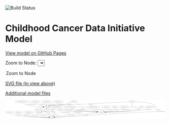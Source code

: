 <link rel='stylesheet' href="assets/style.css">
<link rel='stylesheet' href="https://unpkg.com/leaflet@1.5.1/dist/leaflet.css" integrity="sha512-xwE/Az9zrjBIphAcBb3F6JVqxf46+CDLwfLMHloNu6KEQCAWi6HcDUbeOfBIptF7tcCzusKFjFw2yuvEpDL9wQ==" crossorigin="">
<script type="text/javascript" src="https://code.jquery.com/jquery-3.2.1.min.js"></script>
<script type="text/javascript"  src="https://unpkg.com/leaflet@1.5.1/dist/leaflet.js"></script>
<script type="text/javascript" src="assets/actions.js"></script>

![Build Status](https://github.com/CBIIT/ccdi-model/actions/workflows/model-test-and-deploy.yml/badge.svg)

# Childhood Cancer Data Initiative Model

[View model on GitHub Pages](https://cbiit.github.io/ccdi-model/)



Zoom to Node: <select id="node_select">
  <option value="">Zoom to Node</option>
</select>
<div id="model"></div>

<p>
<a href="./model-desc/ccdi-model.svg">SVG file (in view above)</a>
<p>
<a href="./model-desc">Additional model files</a>
<div id='graph' style='display:off;'>
<svg width="2598pt" height="305pt"
 viewBox="0.00 0.00 2597.68 305.00" xmlns="http://www.w3.org/2000/svg" xmlns:xlink="http://www.w3.org/1999/xlink">
<g id="graph0" class="graph" transform="scale(1 1) rotate(0) translate(4 301)">
<title>Perl</title>
<polygon fill="#ffffff" stroke="transparent" points="-4,4 -4,-301 2593.6778,-301 2593.6778,4 -4,4"/>
<!-- radiology_file -->
<g id="node1" class="node">
<title>radiology_file</title>
<ellipse fill="none" stroke="#000000" cx="1632.7947" cy="-192" rx="73.387" ry="18"/>
<text text-anchor="middle" x="1632.7947" y="-188.3" font-family="Times,serif" font-size="14.00" fill="#000000">radiology_file</text>
</g>
<!-- participant -->
<g id="node24" class="node">
<title>participant</title>
<ellipse fill="none" stroke="#000000" cx="1553.7947" cy="-105" rx="62.2891" ry="18"/>
<text text-anchor="middle" x="1553.7947" y="-101.3" font-family="Times,serif" font-size="14.00" fill="#000000">participant</text>
</g>
<!-- radiology_file&#45;&gt;participant -->
<g id="edge23" class="edge">
<title>radiology_file&#45;&gt;participant</title>
<path fill="none" stroke="#000000" d="M1627.9727,-174.0221C1624.4868,-163.5307 1618.9408,-150.5281 1610.7947,-141 1606.0363,-135.4344 1600.1994,-130.439 1594.0953,-126.0675"/>
<polygon fill="#000000" stroke="#000000" points="1595.9527,-123.0997 1585.6822,-120.4982 1592.0887,-128.9367 1595.9527,-123.0997"/>
<text text-anchor="middle" x="1678.7947" y="-144.8" font-family="Times,serif" font-size="14.00" fill="#000000">of_radiology_file</text>
</g>
<!-- sequencing_file -->
<g id="node2" class="node">
<title>sequencing_file</title>
<ellipse fill="none" stroke="#000000" cx="855.7947" cy="-279" rx="83.3857" ry="18"/>
<text text-anchor="middle" x="855.7947" y="-275.3" font-family="Times,serif" font-size="14.00" fill="#000000">sequencing_file</text>
</g>
<!-- sample -->
<g id="node23" class="node">
<title>sample</title>
<ellipse fill="none" stroke="#000000" cx="664.7947" cy="-192" rx="44.393" ry="18"/>
<text text-anchor="middle" x="664.7947" y="-188.3" font-family="Times,serif" font-size="14.00" fill="#000000">sample</text>
</g>
<!-- sequencing_file&#45;&gt;sample -->
<g id="edge5" class="edge">
<title>sequencing_file&#45;&gt;sample</title>
<path fill="none" stroke="#000000" d="M843.9117,-261.164C835.452,-249.8978 823.0802,-236.0046 808.7947,-228 772.828,-207.8469 757.6228,-220.6523 717.7947,-210 714.4548,-209.1067 711.0195,-208.114 707.5799,-207.0669"/>
<polygon fill="#000000" stroke="#000000" points="708.5409,-203.6999 697.9506,-204.0087 706.422,-210.3715 708.5409,-203.6999"/>
<text text-anchor="middle" x="895.2947" y="-231.8" font-family="Times,serif" font-size="14.00" fill="#000000">of_sequencing_file</text>
</g>
<!-- methylation_array_file -->
<g id="node3" class="node">
<title>methylation_array_file</title>
<ellipse fill="none" stroke="#000000" cx="270.7947" cy="-279" rx="115.8798" ry="18"/>
<text text-anchor="middle" x="270.7947" y="-275.3" font-family="Times,serif" font-size="14.00" fill="#000000">methylation_array_file</text>
</g>
<!-- methylation_array_file&#45;&gt;sample -->
<g id="edge31" class="edge">
<title>methylation_array_file&#45;&gt;sample</title>
<path fill="none" stroke="#000000" d="M286.8014,-260.9818C298.1448,-249.4853 314.391,-235.3996 331.7947,-228 380.6755,-207.2171 529.3728,-197.7633 610.532,-194.053"/>
<polygon fill="#000000" stroke="#000000" points="610.7267,-197.5479 620.5617,-193.608 610.4164,-190.5547 610.7267,-197.5479"/>
<text text-anchor="middle" x="423.2947" y="-231.8" font-family="Times,serif" font-size="14.00" fill="#000000">of_methylation_array_file</text>
</g>
<!-- study -->
<g id="node4" class="node">
<title>study</title>
<ellipse fill="none" stroke="#000000" cx="749.7947" cy="-18" rx="36.2938" ry="18"/>
<text text-anchor="middle" x="749.7947" y="-14.3" font-family="Times,serif" font-size="14.00" fill="#000000">study</text>
</g>
<!-- study_arm -->
<g id="node5" class="node">
<title>study_arm</title>
<ellipse fill="none" stroke="#000000" cx="59.7947" cy="-105" rx="59.5901" ry="18"/>
<text text-anchor="middle" x="59.7947" y="-101.3" font-family="Times,serif" font-size="14.00" fill="#000000">study_arm</text>
</g>
<!-- study_arm&#45;&gt;study -->
<g id="edge27" class="edge">
<title>study_arm&#45;&gt;study</title>
<path fill="none" stroke="#000000" d="M83.931,-88.2342C102.4183,-76.3659 129.0431,-61.3091 154.7947,-54 206.9552,-39.1952 572.4753,-24.5035 703.3338,-19.6618"/>
<polygon fill="#000000" stroke="#000000" points="703.5734,-23.1554 713.438,-19.2903 703.3162,-16.1601 703.5734,-23.1554"/>
<text text-anchor="middle" x="203.2947" y="-57.8" font-family="Times,serif" font-size="14.00" fill="#000000">of_study_arm</text>
</g>
<!-- publication -->
<g id="node6" class="node">
<title>publication</title>
<ellipse fill="none" stroke="#000000" cx="200.7947" cy="-105" rx="63.0888" ry="18"/>
<text text-anchor="middle" x="200.7947" y="-101.3" font-family="Times,serif" font-size="14.00" fill="#000000">publication</text>
</g>
<!-- publication&#45;&gt;study -->
<g id="edge18" class="edge">
<title>publication&#45;&gt;study</title>
<path fill="none" stroke="#000000" d="M223.0743,-88.0941C239.8997,-76.3194 264.0732,-61.4418 287.7947,-54 364.2506,-30.0147 601.454,-21.5593 702.9485,-18.988"/>
<polygon fill="#000000" stroke="#000000" points="703.2897,-22.4808 713.2009,-18.7367 703.1181,-15.4829 703.2897,-22.4808"/>
<text text-anchor="middle" x="338.7947" y="-57.8" font-family="Times,serif" font-size="14.00" fill="#000000">of_publication</text>
</g>
<!-- study_personnel -->
<g id="node7" class="node">
<title>study_personnel</title>
<ellipse fill="none" stroke="#000000" cx="368.7947" cy="-105" rx="87.1846" ry="18"/>
<text text-anchor="middle" x="368.7947" y="-101.3" font-family="Times,serif" font-size="14.00" fill="#000000">study_personnel</text>
</g>
<!-- study_personnel&#45;&gt;study -->
<g id="edge30" class="edge">
<title>study_personnel&#45;&gt;study</title>
<path fill="none" stroke="#000000" d="M379.1121,-86.7573C386.6178,-75.3195 397.8842,-61.3877 411.7947,-54 461.1125,-27.8081 622.2355,-20.6672 702.9022,-18.7241"/>
<polygon fill="#000000" stroke="#000000" points="703.3443,-22.2152 713.2636,-18.4926 703.1879,-15.2169 703.3443,-22.2152"/>
<text text-anchor="middle" x="481.2947" y="-57.8" font-family="Times,serif" font-size="14.00" fill="#000000">of_study_personnel</text>
</g>
<!-- study_funding -->
<g id="node8" class="node">
<title>study_funding</title>
<ellipse fill="none" stroke="#000000" cx="550.7947" cy="-105" rx="77.1866" ry="18"/>
<text text-anchor="middle" x="550.7947" y="-101.3" font-family="Times,serif" font-size="14.00" fill="#000000">study_funding</text>
</g>
<!-- study_funding&#45;&gt;study -->
<g id="edge24" class="edge">
<title>study_funding&#45;&gt;study</title>
<path fill="none" stroke="#000000" d="M550.4168,-86.5472C551.2131,-75.6141 554.1328,-62.3146 562.7947,-54 582.5012,-35.0835 654.6825,-25.5881 703.3834,-21.2331"/>
<polygon fill="#000000" stroke="#000000" points="703.7252,-24.7168 713.3919,-20.3803 703.1308,-17.742 703.7252,-24.7168"/>
<text text-anchor="middle" x="624.7947" y="-57.8" font-family="Times,serif" font-size="14.00" fill="#000000">of_study_funding</text>
</g>
<!-- exposure -->
<g id="node9" class="node">
<title>exposure</title>
<ellipse fill="none" stroke="#000000" cx="1777.7947" cy="-192" rx="53.0913" ry="18"/>
<text text-anchor="middle" x="1777.7947" y="-188.3" font-family="Times,serif" font-size="14.00" fill="#000000">exposure</text>
</g>
<!-- exposure&#45;&gt;participant -->
<g id="edge17" class="edge">
<title>exposure&#45;&gt;participant</title>
<path fill="none" stroke="#000000" d="M1769.6459,-174.1523C1763.5685,-162.8813 1754.1826,-148.9869 1741.7947,-141 1722.2551,-128.4021 1667.9147,-118.8211 1622.6515,-112.7225"/>
<polygon fill="#000000" stroke="#000000" points="1622.9266,-109.2287 1612.5564,-111.3987 1622.0164,-116.1692 1622.9266,-109.2287"/>
<text text-anchor="middle" x="1800.2947" y="-144.8" font-family="Times,serif" font-size="14.00" fill="#000000">of_exposure</text>
</g>
<!-- clinical_measure_file -->
<g id="node10" class="node">
<title>clinical_measure_file</title>
<ellipse fill="none" stroke="#000000" cx="1053.7947" cy="-192" rx="108.5808" ry="18"/>
<text text-anchor="middle" x="1053.7947" y="-188.3" font-family="Times,serif" font-size="14.00" fill="#000000">clinical_measure_file</text>
</g>
<!-- clinical_measure_file&#45;&gt;study -->
<g id="edge7" class="edge">
<title>clinical_measure_file&#45;&gt;study</title>
<path fill="none" stroke="#000000" d="M984.8103,-177.9974C967.3817,-172.6977 949.244,-165.5482 933.7947,-156 880.8383,-123.2712 889.1045,-89.2542 837.7947,-54 823.6212,-44.2616 806.4098,-36.4873 790.9805,-30.6914"/>
<polygon fill="#000000" stroke="#000000" points="791.7429,-27.2467 781.1484,-27.1676 789.3812,-33.8363 791.7429,-27.2467"/>
<text text-anchor="middle" x="982.7947" y="-101.3" font-family="Times,serif" font-size="14.00" fill="#000000">of_clinical_measure_file</text>
</g>
<!-- clinical_measure_file&#45;&gt;participant -->
<g id="edge6" class="edge">
<title>clinical_measure_file&#45;&gt;participant</title>
<path fill="none" stroke="#000000" d="M1082.7102,-174.5941C1092.3202,-168.7463 1103.0526,-162.147 1112.7947,-156 1123.1159,-149.4876 1124.2567,-144.9766 1135.7947,-141 1167.6395,-130.0245 1371.6995,-116.1146 1482.4772,-109.241"/>
<polygon fill="#000000" stroke="#000000" points="1482.8059,-112.7275 1492.5714,-108.6182 1482.3748,-105.7408 1482.8059,-112.7275"/>
<text text-anchor="middle" x="1221.7947" y="-144.8" font-family="Times,serif" font-size="14.00" fill="#000000">of_clinical_measure_file</text>
</g>
<!-- pathology_file -->
<g id="node11" class="node">
<title>pathology_file</title>
<ellipse fill="none" stroke="#000000" cx="480.7947" cy="-279" rx="76.0865" ry="18"/>
<text text-anchor="middle" x="480.7947" y="-275.3" font-family="Times,serif" font-size="14.00" fill="#000000">pathology_file</text>
</g>
<!-- pathology_file&#45;&gt;sample -->
<g id="edge22" class="edge">
<title>pathology_file&#45;&gt;sample</title>
<path fill="none" stroke="#000000" d="M497.0126,-261.1584C507.8728,-250.1804 523.0249,-236.6107 538.7947,-228 562.0321,-215.3119 590.1806,-206.7201 613.9732,-201.1223"/>
<polygon fill="#000000" stroke="#000000" points="614.8835,-204.5052 623.8763,-198.9034 613.353,-197.6746 614.8835,-204.5052"/>
<text text-anchor="middle" x="599.7947" y="-231.8" font-family="Times,serif" font-size="14.00" fill="#000000">of_pathology_file</text>
</g>
<!-- diagnosis -->
<g id="node12" class="node">
<title>diagnosis</title>
<ellipse fill="none" stroke="#000000" cx="1105.7947" cy="-279" rx="54.6905" ry="18"/>
<text text-anchor="middle" x="1105.7947" y="-275.3" font-family="Times,serif" font-size="14.00" fill="#000000">diagnosis</text>
</g>
<!-- diagnosis&#45;&gt;sample -->
<g id="edge9" class="edge">
<title>diagnosis&#45;&gt;sample</title>
<path fill="none" stroke="#000000" d="M1060.9869,-268.5248C1038.4644,-262.4679 1011.0812,-253.8779 987.7947,-243 976.7376,-237.8349 976.3586,-231.9006 964.7947,-228 860.4992,-192.8203 825.6679,-231.8752 717.7947,-210 714.1519,-209.2613 710.4144,-208.3415 706.692,-207.3112"/>
<polygon fill="#000000" stroke="#000000" points="707.5332,-203.9093 696.9486,-204.3744 705.5131,-210.6115 707.5332,-203.9093"/>
<text text-anchor="middle" x="1032.2947" y="-231.8" font-family="Times,serif" font-size="14.00" fill="#000000">of_diagnosis</text>
</g>
<!-- diagnosis&#45;&gt;participant -->
<g id="edge10" class="edge">
<title>diagnosis&#45;&gt;participant</title>
<path fill="none" stroke="#000000" d="M1147.6395,-267.3379C1161.0251,-261.8319 1174.9172,-253.9823 1184.7947,-243 1206.4113,-218.9655 1183.3556,-195.1582 1207.7947,-174 1241.936,-144.442 1263.4594,-164.5844 1307.7947,-156 1371.2917,-143.7055 1443.7656,-128.5426 1493.5128,-117.9593"/>
<polygon fill="#000000" stroke="#000000" points="1494.4097,-121.3468 1503.4606,-115.8395 1492.9508,-114.5005 1494.4097,-121.3468"/>
<text text-anchor="middle" x="1252.2947" y="-188.3" font-family="Times,serif" font-size="14.00" fill="#000000">of_diagnosis</text>
</g>
<!-- medical_history -->
<g id="node13" class="node">
<title>medical_history</title>
<ellipse fill="none" stroke="#000000" cx="1933.7947" cy="-192" rx="85.2851" ry="18"/>
<text text-anchor="middle" x="1933.7947" y="-188.3" font-family="Times,serif" font-size="14.00" fill="#000000">medical_history</text>
</g>
<!-- medical_history&#45;&gt;participant -->
<g id="edge26" class="edge">
<title>medical_history&#45;&gt;participant</title>
<path fill="none" stroke="#000000" d="M1910.6348,-174.6578C1894.0238,-163.1522 1870.6324,-148.7857 1847.7947,-141 1807.8169,-127.371 1698.0857,-116.4095 1624.5833,-110.3042"/>
<polygon fill="#000000" stroke="#000000" points="1624.7156,-106.8034 1614.4632,-109.4751 1624.144,-113.78 1624.7156,-106.8034"/>
<text text-anchor="middle" x="1947.7947" y="-144.8" font-family="Times,serif" font-size="14.00" fill="#000000">of_medical_history</text>
</g>
<!-- survival -->
<g id="node14" class="node">
<title>survival</title>
<ellipse fill="none" stroke="#000000" cx="2205.7947" cy="-192" rx="48.1917" ry="18"/>
<text text-anchor="middle" x="2205.7947" y="-188.3" font-family="Times,serif" font-size="14.00" fill="#000000">survival</text>
</g>
<!-- survival&#45;&gt;participant -->
<g id="edge8" class="edge">
<title>survival&#45;&gt;participant</title>
<path fill="none" stroke="#000000" d="M2175.539,-177.8635C2148.2698,-165.8245 2106.7469,-149.2115 2068.7947,-141 1986.5475,-123.2047 1747.8729,-112.1462 1626.5026,-107.516"/>
<polygon fill="#000000" stroke="#000000" points="1626.3208,-104.0067 1616.1961,-107.1275 1626.0571,-111.0018 1626.3208,-104.0067"/>
<text text-anchor="middle" x="2158.2947" y="-144.8" font-family="Times,serif" font-size="14.00" fill="#000000">of_survival</text>
</g>
<!-- molecular_test -->
<g id="node15" class="node">
<title>molecular_test</title>
<ellipse fill="none" stroke="#000000" cx="2351.7947" cy="-192" rx="79.8859" ry="18"/>
<text text-anchor="middle" x="2351.7947" y="-188.3" font-family="Times,serif" font-size="14.00" fill="#000000">molecular_test</text>
</g>
<!-- molecular_test&#45;&gt;participant -->
<g id="edge25" class="edge">
<title>molecular_test&#45;&gt;participant</title>
<path fill="none" stroke="#000000" d="M2314.3471,-176.0797C2284.4626,-164.1606 2241.218,-148.6481 2201.7947,-141 2093.4383,-119.979 1771.3906,-110.0478 1626.2041,-106.5443"/>
<polygon fill="#000000" stroke="#000000" points="1626.1421,-103.0419 1616.0617,-106.3031 1625.9757,-110.0399 1626.1421,-103.0419"/>
<text text-anchor="middle" x="2319.7947" y="-144.8" font-family="Times,serif" font-size="14.00" fill="#000000">of_molecular_test</text>
</g>
<!-- synonym -->
<g id="node16" class="node">
<title>synonym</title>
<ellipse fill="none" stroke="#000000" cx="2054.7947" cy="-279" rx="51.9908" ry="18"/>
<text text-anchor="middle" x="2054.7947" y="-275.3" font-family="Times,serif" font-size="14.00" fill="#000000">synonym</text>
</g>
<!-- synonym&#45;&gt;study -->
<g id="edge3" class="edge">
<title>synonym&#45;&gt;study</title>
<path fill="none" stroke="#000000" d="M2106.8694,-277.6295C2202.184,-273.9047 2398.7909,-260.1781 2440.7947,-210 2451.0649,-197.7312 2448.5629,-187.9877 2440.7947,-174 2367.8423,-42.6389 3254.944,-190.0938 1359.7947,-54 1149.7781,-38.9184 898.7498,-25.5831 796.5402,-20.3517"/>
<polygon fill="#000000" stroke="#000000" points="796.4218,-16.8412 786.2564,-19.827 796.0651,-23.8321 796.4218,-16.8412"/>
<text text-anchor="middle" x="2486.2947" y="-144.8" font-family="Times,serif" font-size="14.00" fill="#000000">of_synonym</text>
</g>
<!-- synonym&#45;&gt;sample -->
<g id="edge1" class="edge">
<title>synonym&#45;&gt;sample</title>
<path fill="none" stroke="#000000" d="M2003.3682,-276.2819C1857.9369,-268.603 1431.2531,-246.1281 1076.7947,-228 917.2472,-219.8402 874.7134,-239.975 717.7947,-210 714.1437,-209.3026 710.4006,-208.4117 706.6743,-207.4008"/>
<polygon fill="#000000" stroke="#000000" points="707.508,-203.9972 696.9249,-204.4949 705.5085,-210.7056 707.508,-203.9972"/>
<text text-anchor="middle" x="1388.2947" y="-231.8" font-family="Times,serif" font-size="14.00" fill="#000000">of_synonym</text>
</g>
<!-- synonym&#45;&gt;participant -->
<g id="edge2" class="edge">
<title>synonym&#45;&gt;participant</title>
<path fill="none" stroke="#000000" d="M2056.2435,-260.8159C2057.5307,-230.6812 2055.1534,-170.7675 2019.7947,-141 1990.4361,-116.2838 1749.9829,-108.4378 1626.462,-106.0259"/>
<polygon fill="#000000" stroke="#000000" points="1626.3933,-102.5241 1616.3291,-105.8351 1626.2614,-109.5228 1626.3933,-102.5241"/>
<text text-anchor="middle" x="2095.2947" y="-188.3" font-family="Times,serif" font-size="14.00" fill="#000000">of_synonym</text>
</g>
<!-- cell_line -->
<g id="node17" class="node">
<title>cell_line</title>
<ellipse fill="none" stroke="#000000" cx="695.7947" cy="-105" rx="49.2915" ry="18"/>
<text text-anchor="middle" x="695.7947" y="-101.3" font-family="Times,serif" font-size="14.00" fill="#000000">cell_line</text>
</g>
<!-- cell_line&#45;&gt;study -->
<g id="edge11" class="edge">
<title>cell_line&#45;&gt;study</title>
<path fill="none" stroke="#000000" d="M691.2515,-86.9787C689.6538,-76.7216 689.4038,-63.9716 694.7947,-54 698.9687,-46.2793 705.5985,-39.9485 712.8319,-34.8693"/>
<polygon fill="#000000" stroke="#000000" points="714.8543,-37.733 721.4896,-29.4733 711.1517,-31.7924 714.8543,-37.733"/>
<text text-anchor="middle" x="735.2947" y="-57.8" font-family="Times,serif" font-size="14.00" fill="#000000">of_cell_line</text>
</g>
<!-- cell_line&#45;&gt;sample -->
<g id="edge12" class="edge">
<title>cell_line&#45;&gt;sample</title>
<path fill="none" stroke="#000000" d="M658.1237,-116.8643C651.0584,-118.9838 643.7178,-121.115 636.7947,-123 603.7189,-132.0057 583.0182,-114.0802 561.7947,-141 543.9729,-163.6051 578.9443,-176.9286 612.8687,-184.2529"/>
<polygon fill="#000000" stroke="#000000" points="612.3398,-187.7164 622.8326,-186.2497 613.7153,-180.8529 612.3398,-187.7164"/>
<text text-anchor="middle" x="602.2947" y="-144.8" font-family="Times,serif" font-size="14.00" fill="#000000">of_cell_line</text>
</g>
<!-- cytogenomic_file -->
<g id="node18" class="node">
<title>cytogenomic_file</title>
<ellipse fill="none" stroke="#000000" cx="664.7947" cy="-279" rx="89.8845" ry="18"/>
<text text-anchor="middle" x="664.7947" y="-275.3" font-family="Times,serif" font-size="14.00" fill="#000000">cytogenomic_file</text>
</g>
<!-- cytogenomic_file&#45;&gt;sample -->
<g id="edge13" class="edge">
<title>cytogenomic_file&#45;&gt;sample</title>
<path fill="none" stroke="#000000" d="M664.7947,-260.9735C664.7947,-249.1918 664.7947,-233.5607 664.7947,-220.1581"/>
<polygon fill="#000000" stroke="#000000" points="668.2948,-220.0033 664.7947,-210.0034 661.2948,-220.0034 668.2948,-220.0033"/>
<text text-anchor="middle" x="736.2947" y="-231.8" font-family="Times,serif" font-size="14.00" fill="#000000">of_cytogenomic_file</text>
</g>
<!-- study_admin -->
<g id="node19" class="node">
<title>study_admin</title>
<ellipse fill="none" stroke="#000000" cx="1179.7947" cy="-105" rx="70.3881" ry="18"/>
<text text-anchor="middle" x="1179.7947" y="-101.3" font-family="Times,serif" font-size="14.00" fill="#000000">study_admin</text>
</g>
<!-- study_admin&#45;&gt;study -->
<g id="edge4" class="edge">
<title>study_admin&#45;&gt;study</title>
<path fill="none" stroke="#000000" d="M1126.0383,-93.3961C1115.9912,-91.2513 1105.576,-89.0442 1095.7947,-87 1023.87,-71.9685 1005.8509,-68.3878 933.7947,-54 885.9446,-44.4455 831.0413,-33.7365 793.7527,-26.5013"/>
<polygon fill="#000000" stroke="#000000" points="794.2064,-23.0242 783.723,-24.5565 792.8739,-29.8962 794.2064,-23.0242"/>
<text text-anchor="middle" x="1063.2947" y="-57.8" font-family="Times,serif" font-size="14.00" fill="#000000">of_study_admin</text>
</g>
<!-- pdx -->
<g id="node20" class="node">
<title>pdx</title>
<ellipse fill="none" stroke="#000000" cx="790.7947" cy="-105" rx="27.8951" ry="18"/>
<text text-anchor="middle" x="790.7947" y="-101.3" font-family="Times,serif" font-size="14.00" fill="#000000">pdx</text>
</g>
<!-- pdx&#45;&gt;study -->
<g id="edge15" class="edge">
<title>pdx&#45;&gt;study</title>
<path fill="none" stroke="#000000" d="M789.0347,-86.8388C787.5386,-76.7737 784.7957,-64.2588 779.7947,-54 777.8696,-50.051 775.4218,-46.1661 772.7575,-42.4941"/>
<polygon fill="#000000" stroke="#000000" points="775.2618,-40.0206 766.2919,-34.3822 769.7879,-44.3837 775.2618,-40.0206"/>
<text text-anchor="middle" x="809.7947" y="-57.8" font-family="Times,serif" font-size="14.00" fill="#000000">of_pdx</text>
</g>
<!-- pdx&#45;&gt;sample -->
<g id="edge16" class="edge">
<title>pdx&#45;&gt;sample</title>
<path fill="none" stroke="#000000" d="M769.2661,-116.5943C764.285,-118.9594 758.9355,-121.2548 753.7947,-123 715.9927,-135.833 691.3386,-110.3212 665.7947,-141 660.5354,-147.3165 658.9582,-155.7564 659.0845,-163.9499"/>
<polygon fill="#000000" stroke="#000000" points="655.609,-164.3789 660.0065,-174.018 662.5799,-163.7404 655.609,-164.3789"/>
<text text-anchor="middle" x="689.7947" y="-144.8" font-family="Times,serif" font-size="14.00" fill="#000000">of_pdx</text>
</g>
<!-- family_relationship -->
<g id="node21" class="node">
<title>family_relationship</title>
<ellipse fill="none" stroke="#000000" cx="826.7947" cy="-192" rx="100.1823" ry="18"/>
<text text-anchor="middle" x="826.7947" y="-188.3" font-family="Times,serif" font-size="14.00" fill="#000000">family_relationship</text>
</g>
<!-- family_relationship&#45;&gt;participant -->
<g id="edge29" class="edge">
<title>family_relationship&#45;&gt;participant</title>
<path fill="none" stroke="#000000" d="M865.3648,-175.2478C898.0933,-161.1598 941.092,-142.9975 949.7947,-141 1083.8742,-110.2247 1121.4725,-131.1892 1258.7947,-123 1335.2959,-118.4379 1422.9471,-113.072 1482.6969,-109.3932"/>
<polygon fill="#000000" stroke="#000000" points="1483.0132,-112.8805 1492.779,-108.7722 1482.5827,-105.8937 1483.0132,-112.8805"/>
<text text-anchor="middle" x="1029.2947" y="-144.8" font-family="Times,serif" font-size="14.00" fill="#000000">of_family_relationship</text>
</g>
<!-- therapeutic_procedure -->
<g id="node22" class="node">
<title>therapeutic_procedure</title>
<ellipse fill="none" stroke="#000000" cx="1423.7947" cy="-192" rx="117.7793" ry="18"/>
<text text-anchor="middle" x="1423.7947" y="-188.3" font-family="Times,serif" font-size="14.00" fill="#000000">therapeutic_procedure</text>
</g>
<!-- therapeutic_procedure&#45;&gt;participant -->
<g id="edge14" class="edge">
<title>therapeutic_procedure&#45;&gt;participant</title>
<path fill="none" stroke="#000000" d="M1417.2371,-173.7521C1414.6702,-163.165 1413.7871,-150.1565 1420.7947,-141 1429.4429,-129.6997 1458.7782,-121.1274 1487.7047,-115.1882"/>
<polygon fill="#000000" stroke="#000000" points="1488.7425,-118.5516 1497.8847,-113.1971 1487.3988,-111.6818 1488.7425,-118.5516"/>
<text text-anchor="middle" x="1513.7947" y="-144.8" font-family="Times,serif" font-size="14.00" fill="#000000">of_therapeutic_procedure</text>
</g>
<!-- sample&#45;&gt;cell_line -->
<g id="edge20" class="edge">
<title>sample&#45;&gt;cell_line</title>
<path fill="none" stroke="#000000" d="M620.6765,-189.6456C571.9848,-186.016 498.1735,-177.1085 480.7947,-156 476.5573,-150.8532 476.359,-145.9769 480.7947,-141 504.0131,-114.9485 602.6323,-130.1208 636.7947,-123 640.9227,-122.1396 645.1766,-121.118 649.4201,-120.0052"/>
<polygon fill="#000000" stroke="#000000" points="650.541,-123.3264 659.2383,-117.276 648.6662,-116.5821 650.541,-123.3264"/>
<text text-anchor="middle" x="517.2947" y="-144.8" font-family="Times,serif" font-size="14.00" fill="#000000">of_sample</text>
</g>
<!-- sample&#45;&gt;pdx -->
<g id="edge19" class="edge">
<title>sample&#45;&gt;pdx</title>
<path fill="none" stroke="#000000" d="M686.7397,-176.2132C700.9444,-166.0548 719.8785,-152.6264 736.7947,-141 745.2026,-135.2213 754.4183,-129.0267 762.8185,-123.4334"/>
<polygon fill="#000000" stroke="#000000" points="764.8125,-126.3108 771.2092,-117.8649 760.9418,-120.4783 764.8125,-126.3108"/>
<text text-anchor="middle" x="773.2947" y="-144.8" font-family="Times,serif" font-size="14.00" fill="#000000">of_sample</text>
</g>
<!-- sample&#45;&gt;participant -->
<g id="edge21" class="edge">
<title>sample&#45;&gt;participant</title>
<path fill="none" stroke="#000000" d="M697.9477,-179.9805C704.4786,-177.8288 711.3155,-175.7257 717.7947,-174 758.0552,-163.2766 770.6587,-170.2926 809.7947,-156 822.6892,-151.2909 823.5825,-144.7259 836.7947,-141 927.1343,-115.5241 1165.0575,-127.8585 1258.7947,-123 1335.329,-119.0331 1422.9747,-113.568 1482.7142,-109.7031"/>
<polygon fill="#000000" stroke="#000000" points="1483.0421,-113.1893 1492.7945,-109.049 1482.5888,-106.204 1483.0421,-113.1893"/>
<text text-anchor="middle" x="873.2947" y="-144.8" font-family="Times,serif" font-size="14.00" fill="#000000">of_sample</text>
</g>
<!-- participant&#45;&gt;study -->
<g id="edge28" class="edge">
<title>participant&#45;&gt;study</title>
<path fill="none" stroke="#000000" d="M1496.459,-97.7914C1414.0726,-87.5262 1257.4032,-68.3519 1123.7947,-54 1005.8113,-41.3265 866.656,-28.4865 795.9927,-22.116"/>
<polygon fill="#000000" stroke="#000000" points="795.9372,-18.597 785.6638,-21.187 795.3101,-25.5688 795.9372,-18.597"/>
<text text-anchor="middle" x="1305.2947" y="-57.8" font-family="Times,serif" font-size="14.00" fill="#000000">of_participant</text>
</g>
</g>
</svg>
</div>
